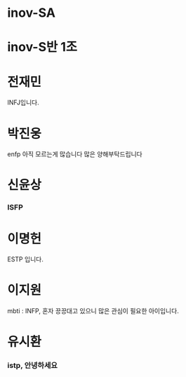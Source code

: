 # inov-SA
 
 # inov-S반 1조

 # 전재민
  INFJ입니다.

 # 박진웅 
  enfp 아직 모르는게 많습니다 많은 양해부탁드립니다
 # 신윤상
 ### ISFP
 # 이명헌
 ESTP 입니다.
 # 이지원
 mbti : INFP, 
혼자 끙끙대고 있으니 많은 관심이 필요한 아이입니다.
 # 유시환
 ### istp, 안녕하세요